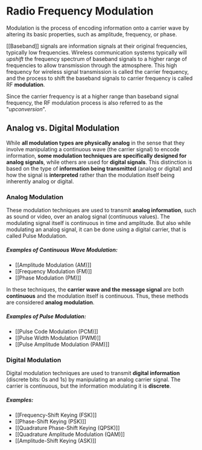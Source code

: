# Radio Frequency Modulation

Modulation is the process of encoding information onto a carrier wave by altering its basic properties, such as amplitude, frequency, or phase.

[[Baseband]] signals are information signals at their original frequencies, typically low frequencies. Wireless communication systems typically will *upshift* the frequency spectrum of baseband signals to a higher range of frequencies to allow transmission through the atmosphere. This high frequency for wireless signal transmission is called the carrier frequency, and the process to shift the baseband signals to carrier frequency is called RF **modulation**.

Since the carrier frequency is at a higher range than baseband signal frequency, the RF modulation process is also referred to as the "*upconversion*".


## **Analog vs. Digital  Modulation**

While **all modulation types are physically analog** in the sense that they involve manipulating a continuous wave (the carrier signal) to encode information, **some modulation techniques are specifically designed for analog signals**, while others are used for **digital signals**. This distinction is based on the type of **information being transmitted** (analog or digital) and how the signal is **interpreted** rather than the modulation itself being inherently analog or digital.


### **Analog Modulation**
These modulation techniques are used to transmit **analog information**, such as sound or video, over an analog signal (continuous values). The modulating signal itself is continuous in time and amplitude. But also while modulating an analog signal, it can be done using a digital carrier, that is called Pulse Modulation. 

##### Examples of Continuous Wave Modulation:
- [[Amplitude Modulation (AM)]]
- [[Frequency Modulation (FM)]]
- [[Phase Modulation (PM)]]

In these techniques, the **carrier wave and the message signal** are both **continuous** and the modulation itself is continuous. Thus, these methods are considered **analog modulation**.

##### Examples of Pulse Modulation:
- [[Pulse Code Modulation (PCM)]]
- [[Pulse Width Modulation (PWM)]]
- [[Pulse Amplitude Modulation (PAM)]]

### **Digital Modulation**
Digital modulation techniques are used to transmit **digital information** (discrete bits: 0s and 1s) by manipulating an analog carrier signal. The carrier is continuous, but the information modulating it is **discrete**.

##### Examples:
- [[Frequency-Shift Keying (FSK)]]
- [[Phase-Shift Keying (PSK)]]
- [[Quadrature Phase-Shift Keying (QPSK)]]
- [[Quadrature Amplitude Modulation (QAM)]]
- [[Amplitude-Shift Keying (ASK)]]

